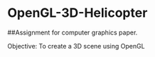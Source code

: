 # OpenGL-3D-Helicopter
##Assignment for computer graphics paper. 

Objective: To create a 3D scene using OpenGL
